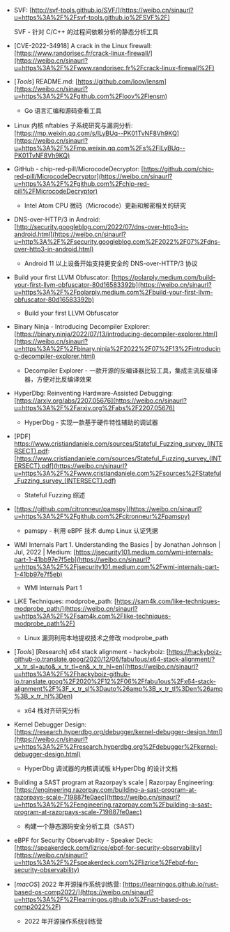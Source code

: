 * SVF:
  [http://svf-tools.github.io/SVF/](https://weibo.cn/sinaurl?u=https%3A%2F%2Fsvf-tools.github.io%2FSVF%2F)

  SVF - 针对 C/C++ 的过程间依赖分析的静态分析工具

* [CVE-2022-34918] A crack in the Linux firewall:
  [https://www.randorisec.fr/crack-linux-firewall/](https://weibo.cn/sinaurl?u=https%3A%2F%2Fwww.randorisec.fr%2Fcrack-linux-firewall%2F)
* [*Tools*] README.md:
  [https://github.com/loov/lensm](https://weibo.cn/sinaurl?u=https%3A%2F%2Fgithub.com%2Floov%2Flensm)
  -  Go 语言汇编和源码查看工具
* Linux 内核 nftables 子系统研究与漏洞分析:
  [https://mp.weixin.qq.com/s/ILyBUq--PK01TvNF8Vh9KQ](https://weibo.cn/sinaurl?u=https%3A%2F%2Fmp.weixin.qq.com%2Fs%2FILyBUq--PK01TvNF8Vh9KQ)
* GitHub - chip-red-pill/MicrocodeDecryptor:
  [https://github.com/chip-red-pill/MicrocodeDecryptor](https://weibo.cn/sinaurl?u=https%3A%2F%2Fgithub.com%2Fchip-red-pill%2FMicrocodeDecryptor)
  - Intel Atom CPU 微码（Microcode）更新和解密相关的研究
* DNS-over-HTTP/3 in Android:
  [http://security.googleblog.com/2022/07/dns-over-http3-in-android.html](https://weibo.cn/sinaurl?u=http%3A%2F%2Fsecurity.googleblog.com%2F2022%2F07%2Fdns-over-http3-in-android.html)
  - Android 11 以上设备开始支持更安全的 DNS-over-HTTP/3 协议
* Build your first LLVM Obfuscator:
  [https://polarply.medium.com/build-your-first-llvm-obfuscator-80d16583392b](https://weibo.cn/sinaurl?u=https%3A%2F%2Fpolarply.medium.com%2Fbuild-your-first-llvm-obfuscator-80d16583392b)
  -  Build your first LLVM Obfuscator
* Binary Ninja - Introducing Decompiler Explorer:
  [https://binary.ninja/2022/07/13/introducing-decompiler-explorer.html](https://weibo.cn/sinaurl?u=https%3A%2F%2Fbinary.ninja%2F2022%2F07%2F13%2Fintroducing-decompiler-explorer.html)
  - Decompiler Explorer - 一款开源的反编译器比较工具，集成主流反编译器，方便对比反编译效果
* HyperDbg: Reinventing Hardware-Assisted Debugging:
  [https://arxiv.org/abs/2207.05676](https://weibo.cn/sinaurl?u=https%3A%2F%2Farxiv.org%2Fabs%2F2207.05676)
  - HyperDbg - 实现一款基于硬件特性辅助的调试器
* [PDF] https://www.cristiandaniele.com/sources/Stateful_Fuzzing_survey_(INTERSECT).pdf:
  [https://www.cristiandaniele.com/sources/Stateful_Fuzzing_survey_(INTERSECT).pdf](https://weibo.cn/sinaurl?u=https%3A%2F%2Fwww.cristiandaniele.com%2Fsources%2FStateful_Fuzzing_survey_(INTERSECT).pdf)
  - Stateful Fuzzing 综述
* [https://github.com/citronneur/pamspy](https://weibo.cn/sinaurl?u=https%3A%2F%2Fgithub.com%2Fcitronneur%2Fpamspy)
  - pamspy - 利用 eBPF 技术 dump Linux 认证凭据
* WMI Internals Part 1. Understanding the Basics | by Jonathan Johnson | Jul, 2022 | Medium:
  [https://jsecurity101.medium.com/wmi-internals-part-1-41bb97e7f5eb](https://weibo.cn/sinaurl?u=https%3A%2F%2Fjsecurity101.medium.com%2Fwmi-internals-part-1-41bb97e7f5eb)
  -  WMI Internals Part 1
* LiKE Techniques: modprobe_path:
  [https://sam4k.com/like-techniques-modprobe_path/](https://weibo.cn/sinaurl?u=https%3A%2F%2Fsam4k.com%2Flike-techniques-modprobe_path%2F)
  - Linux 漏洞利用本地提权技术之修改 modprobe_path
* [*Tools*] [Research] x64 stack alignment - hackyboiz:
  [https://hackyboiz-github-io.translate.goog/2020/12/06/fabu1ous/x64-stack-alignment/?_x_tr_sl=auto&_x_tr_tl=en&_x_tr_hl=en](https://weibo.cn/sinaurl?u=https%3A%2F%2Fhackyboiz-github-io.translate.goog%2F2020%2F12%2F06%2Ffabu1ous%2Fx64-stack-alignment%2F%3F_x_tr_sl%3Dauto%26amp%3B_x_tr_tl%3Den%26amp%3B_x_tr_hl%3Den)
  - x64 栈对齐研究分析
* Kernel Debugger Design:
  [https://research.hyperdbg.org/debugger/kernel-debugger-design.html](https://weibo.cn/sinaurl?u=https%3A%2F%2Fresearch.hyperdbg.org%2Fdebugger%2Fkernel-debugger-design.html)
  - HyperDbg 调试器的内核调试版 kHyperDbg 的设计文档 
* Building a SAST program at Razorpay’s scale | Razorpay Engineering:
  [https://engineering.razorpay.com/building-a-sast-program-at-razorpays-scale-719887fe0aec](https://weibo.cn/sinaurl?u=https%3A%2F%2Fengineering.razorpay.com%2Fbuilding-a-sast-program-at-razorpays-scale-719887fe0aec)
  - 构建一个静态源码安全分析工具（SAST）
* eBPF for Security Observability - Speaker Deck:
  [https://speakerdeck.com/lizrice/ebpf-for-security-observability](https://weibo.cn/sinaurl?u=https%3A%2F%2Fspeakerdeck.com%2Flizrice%2Febpf-for-security-observability)
* [*macOS*] 2022 年开源操作系统训练营:
  [https://learningos.github.io/rust-based-os-comp2022/](https://weibo.cn/sinaurl?u=https%3A%2F%2Flearningos.github.io%2Frust-based-os-comp2022%2F)
  - 2022 年开源操作系统训练营